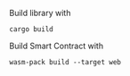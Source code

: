Build library with
```
cargo build
```

Build Smart Contract with
```
wasm-pack build --target web
```
